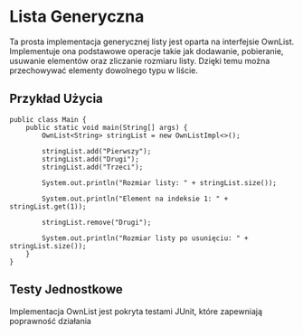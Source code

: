 # Lista Generyczna

Ta prosta implementacja generycznej listy jest oparta na interfejsie OwnList. 
Implementuje ona podstawowe operacje takie jak dodawanie, pobieranie, usuwanie elementów oraz zliczanie rozmiaru listy. 
Dzięki temu można przechowywać elementy dowolnego typu w liście.

## Przykład Użycia

    public class Main {
        public static void main(String[] args) {
            OwnList<String> stringList = new OwnListImpl<>();
            
            stringList.add("Pierwszy");
            stringList.add("Drugi");
            stringList.add("Trzeci");
            
            System.out.println("Rozmiar listy: " + stringList.size());
            
            System.out.println("Element na indeksie 1: " + stringList.get(1));
            
            stringList.remove("Drugi");
            
            System.out.println("Rozmiar listy po usunięciu: " + stringList.size());
        }
    }

## Testy Jednostkowe

Implementacja OwnList jest pokryta testami JUnit, które zapewniają poprawność działania
